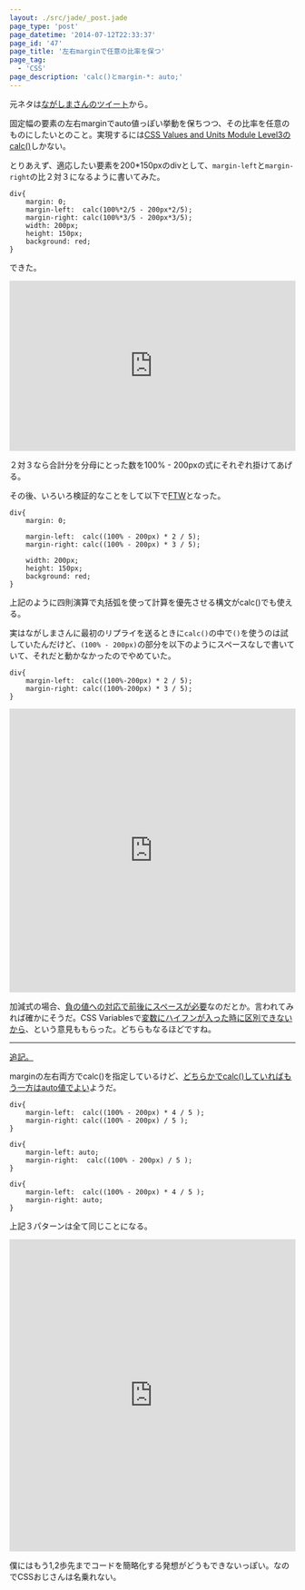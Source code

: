 ```yaml
---
layout: ./src/jade/_post.jade
page_type: 'post'
page_datetime: '2014-07-12T22:33:37'
page_id: '47'
page_title: '左右marginで任意の比率を保つ'
page_tag:
  - 'CSS'
page_description: 'calc()とmargin-*: auto;'
---
```

元ネタは[ながしまさんのツイート](https://twitter.com/hail2u_/status/487903628665970691)から。

固定幅の要素の左右marginでauto値っぽい挙動を保ちつつ、その比率を任意のものにしたいとのこと。実現するには[CSS Values and Units Module Level3のcalc()](http://www.w3.org/TR/css-values/#calc)しかない。

とりあえず、適応したい要素を200*150pxのdivとして、`margin-left`と`margin-right`の比２対３になるように書いてみた。

<pre title="CSS"><code data-language="css">div{
    margin: 0;
    margin-left:  calc(100%*2/5 - 200px*2/5);
    margin-right: calc(100%*3/5 - 200px*3/5);
    width: 200px;
    height: 150px;
    background: red;
}</code></pre>

できた。

<iframe width="100%" height="300" src="http://jsfiddle.net/n68QV/embedded/" allowfullscreen="allowfullscreen" frameborder="0"></iframe>

２対３なら合計分を分母にとった数を100% - 200pxの式にそれぞれ掛けてあげる。

その後、いろいろ検証的なことをして以下で[FTW](https://twitter.com/hail2u_/status/487928879793721344)となった。

<pre title="CSS"><code data-language="css">div{
    margin: 0;

    margin-left:  calc((100% - 200px) * 2 / 5);
    margin-right: calc((100% - 200px) * 3 / 5);

    width: 200px;
    height: 150px;
    background: red;
}</code></pre>

上記のように四則演算で丸括弧を使って計算を優先させる構文がcalc()でも使える。

実はながしまさんに最初のリプライを送るときに`calc()`の中で`()`を使うのは試していたんだけど、`(100% - 200px)`の部分を以下のようにスペースなしで書いていて、それだと動かなかったのでやめていた。

<pre title="CSS"><code data-language="css">div{
    margin-left:  calc((100%-200px) * 2 / 5);
    margin-right: calc((100%-200px) * 3 / 5);
}</code></pre>

<iframe width="100%" height="500" src="http://jsfiddle.net/n68QV/5/embedded/result,css,html" allowfullscreen="allowfullscreen" frameborder="0"></iframe>

加減式の場合、[負の値への対応で前後にスペースが必要](https://twitter.com/hail2u_/status/487940265684897792)なのだとか。言われてみれば確かにそうだ。CSS Variablesで[変数にハイフンが入った時に区別できないから](https://twitter.com/xl1blue/status/487937984524591104)、という意見ももらった。どちらもなるほどですね。

---

<ins datetime="2014-07-13T17:03:00+09:00" data-insdate="※2014/7/13 17:03">追記。</ins>

marginの左右両方でcalc()を指定しているけど、[どちらかでcalc()していればもう一方はauto値でよい](http://hail2u.net/blog/webdesign/split-margin-with-ratio.html)ようだ。

<pre title="CSS"><code data-language="css">div{
    margin-left:  calc((100% - 200px) * 4 / 5 );
    margin-right: calc((100% - 200px) / 5 );
}</code></pre>

<pre title="CSS"><code data-language="css">div{
    margin-left: auto;
    margin-right:  calc((100% - 200px) / 5 );
}</code></pre>

<pre title="CSS"><code data-language="css">div{
    margin-left:  calc((100% - 200px) * 4 / 5 );
    margin-right: auto;
}</code></pre>

上記３パターンは全て同じことになる。

<iframe width="100%" height="550" src="http://jsfiddle.net/n68QV/6/embedded/result,css,html" allowfullscreen="allowfullscreen" frameborder="0"></iframe>

僕にはもう1,2歩先までコードを簡略化する発想がどうもできないっぽい。なのでCSSおじさんは名乗れない。

